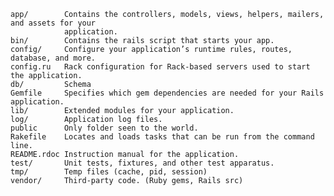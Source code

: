 	app/		Contains the controllers, models, views, helpers, mailers, and assets for your
				application.
	bin/		Contains the rails script that starts your app.
	config/		Configure your application’s runtime rules, routes, database, and more.
	config.ru	Rack configuration for Rack-based servers used to start the application.
	db/			Schema
	Gemfile		Specifies which gem dependencies are needed for your Rails application.
	lib/		Extended modules for your application.
	log/		Application log files.
	public		Only folder seen to the world.
	Rakefile	Locates and loads tasks that can be run from the command line.
	README.rdoc	Instruction manual for the application.
	test/		Unit tests, fixtures, and other test apparatus.
	tmp/		Temp files (cache, pid, session)
	vendor/		Third-party code. (Ruby gems, Rails src)
